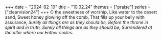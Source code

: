 +++
date = "2024-02-10"
title = "10.02.24"
themes = ["praise"]
series = ["clearvision24"]
+++
O the sweetness of worship,
Like water to the desert sand,
Sweet honey glowing off the comb,
That fills up your belly with assurance,
*Surely all things are as they should be,*
*Before the throne in spirit and in truth,*
*Surely all things are as they should be,*
*Surrendered at the altar where our Father smiles.*
